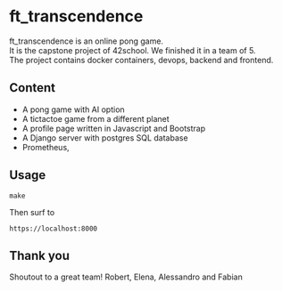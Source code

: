 # ft_transcendence
ft_transcendence is an online pong game.  
It is the capstone project of 42school. We finished it in a team of 5.  
The project contains docker containers, devops, backend and frontend.  

## Content
- A pong game with AI option
- A tictactoe game from a different planet
- A profile page written in Javascript and Bootstrap
- A Django server with postgres SQL database
- Prometheus, 

## Usage
```
make
```
Then surf to
```
https://localhost:8000
```

## Thank you
Shoutout to a great team!
Robert, Elena, Alessandro and Fabian
